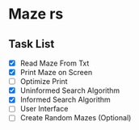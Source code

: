 # Maze rs


## Task List
- [x] Read Maze From Txt
- [x] Print Maze on Screen
- [ ] Optimize Print
- [x] Uninformed Search Algorithm
- [x] Informed Search Algorithm
- [ ] User Interface
- [ ] Create Random Mazes (Optional)